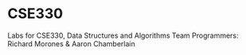 # CSE330
Labs for CSE330, Data Structures and Algorithms
Team Programmers: Richard Morones & Aaron Chamberlain
